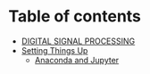 # Table of contents

* [DIGITAL SIGNAL PROCESSING](README.md)
* [Setting Things Up](installing-python/README.md)
  * [Anaconda and Jupyter](installing-python/anaconda-and-jupyter.md)

